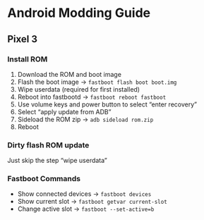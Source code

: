 # Android Modding Guide

## Pixel 3

### Install ROM
1.  Download the ROM and boot image
2.  Flash the boot image → `fastboot flash boot boot.img`
3.  Wipe userdata (required for first installed)
4.  Reboot into fastbootd → `fastboot reboot fastboot`
5.  Use volume keys and power button to select “enter recovery”
6.  Select “apply update from ADB”
7.  Sideload the ROM zip → `adb sideload rom.zip`
8.  Reboot
    
### Dirty flash ROM update
Just skip the step “wipe userdata”


### Fastboot Commands
* Show connected devices → `fastboot devices`
* Show current slot → `fastboot getvar current-slot`
* Change active slot → `fastboot --set-active=b`
